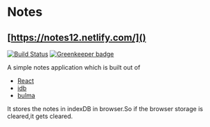 # Notes
## [https://notes12.netlify.com/]()

[![Build Status](https://travis-ci.org/sunilhari/notes.svg?branch=master)](https://travis-ci.org/sunilhari/notes) [![Greenkeeper badge](https://badges.greenkeeper.io/sunilhari/notes.svg)](https://greenkeeper.io/)

A simple notes application which is built out of

* [React](https://reactjs.org/)
* [idb](https://github.com/jakearchibald/idb)
* [bulma](https://bulma.io/)

It stores the notes in indexDB in browser.So if the browser storage is cleared,it gets cleared.


